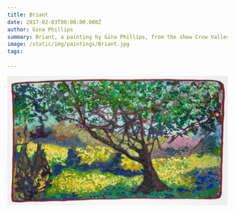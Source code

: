 ```yaml
---
title: Briant
date: 2017-02-03T00:00:00.000Z
author: Gina Phillips
summary: Briant, a painting by Gina Phillips, from the show Crow Valley at Jonathan Ferrara Gallery, 2018.)
image: /static/img/paintings/Briant.jpg
tags:

---
```


![Briant, a painting by Gina Phillips, from the show Crow Valley at Jonathan Ferrara Gallery, 2018.](/static/img/paintings/Briant.jpg "Briant, a painting by Gina Phillips, from the show Crow Valley at Jonathan Ferrara Gallery, 2018.")
